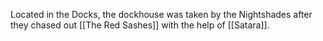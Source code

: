 Located in the Docks, the dockhouse was taken by the Nightshades after they chased out [[The Red Sashes]] with the help of [[Satara]].